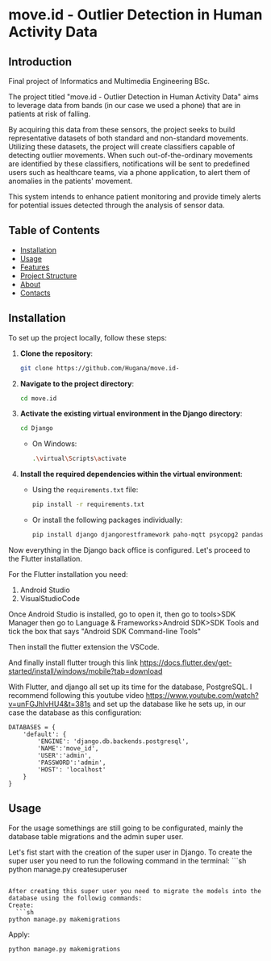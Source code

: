 # move.id - Outlier Detection in Human Activity Data

## Introduction
Final project of Informatics and Multimedia Engineering BSc.

The project titled "move.id - Outlier Detection in Human Activity Data" aims to leverage data from bands (in our case we used a phone) that are in patients at risk of falling.

By acquiring this data from these sensors, the project seeks to build representative datasets of both standard and non-standard movements. Utilizing these datasets, the project will create classifiers capable of detecting outlier movements. When such out-of-the-ordinary movements are identified by these classifiers, notifications will be sent to predefined users such as healthcare teams, via a phone application, to alert them of anomalies in the patients' movement.

This system intends to enhance patient monitoring and provide timely alerts for potential issues detected through the analysis of sensor data.

## Table of Contents 
- [Installation](#installation)
- [Usage](#usage)
- [Features](#features)
- [Project Structure](#project-structure)
- [About](#about)
- [Contacts](#contacts)

## Installation

To set up the project locally, follow these steps:

1. **Clone the repository**:
    ```sh
    git clone https://github.com/Hugana/move.id-
    ```

2. **Navigate to the project directory**:
    ```sh
    cd move.id
    ```

3. **Activate the existing virtual environment in the Django directory**:
    ```sh
    cd Django
    ```
    - On Windows:
        ```sh
        .\virtual\Scripts\activate
        ```
4. **Install the required dependencies within the virtual environment**:
    - Using the `requirements.txt` file:
        ```sh
        pip install -r requirements.txt
        ```
    - Or install the following packages individually:
        ```sh
        pip install django djangorestframework paho-mqtt psycopg2 pandas adtk
        ```

Now everything in the Django back office is configured. Let's proceed to the Flutter installation.

For the Flutter installation you need: 
1. Android Studio
2. VisualStudioCode

Once Android Studio is installed, go to open it, then go to tools>SDK Manager then go to Language & Frameworks>Android SDK>SDK Tools and tick the box that 
says "Android SDK Command-line Tools"

Then install the flutter extension the VSCode.

And finally install flutter trough this link https://docs.flutter.dev/get-started/install/windows/mobile?tab=download

With Flutter, and django all set up its time for the database, PostgreSQL.
I recommend following this youtube video https://www.youtube.com/watch?v=unFGJhIvHU4&t=381s
and set up the database like he sets up, in our case the database as this configuration:
```
DATABASES = {
    'default': {
        'ENGINE': 'django.db.backends.postgresql',
        'NAME':'move_id',
        'USER':'admin',
        'PASSWORD':'admin',
        'HOST': 'localhost'
    }
}
```

## Usage

For the usage somethings are still going to be configurated, mainly the database table migrations and the admin super user.

Let's fist start with the creation of the super user in Django.
To create the super user you need to run the following command in the terminal:
    ```sh
 python manage.py createsuperuser
  ```

After creating this super user you need to migrate the models into the database using the followig commands:
Create:
    ```sh
 python manage.py makemigrations
  ```
Apply:
   ```sh
 python manage.py makemigrations
  ````






